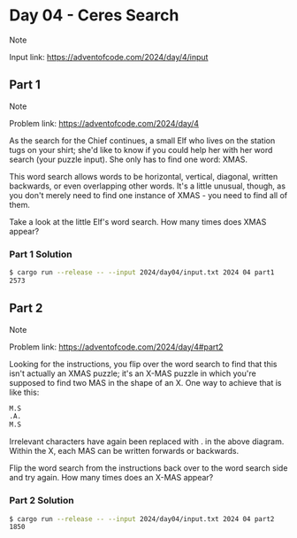 # Day 04 - Ceres Search

> [!NOTE]
> Input link: <https://adventofcode.com/2024/day/4/input>

## Part 1

> [!NOTE]
> Problem link: <https://adventofcode.com/2024/day/4>

As the search for the Chief continues, a small Elf who lives on the station tugs on your shirt;
she'd like to know if you could help her with her word search (your puzzle input). She only has to
find one word: XMAS.

This word search allows words to be horizontal, vertical, diagonal, written backwards, or even
overlapping other words. It's a little unusual, though, as you don't merely need to find one
instance of XMAS - you need to find all of them.

Take a look at the little Elf's word search. How many times does XMAS appear?

### Part 1 Solution

```bash
$ cargo run --release -- --input 2024/day04/input.txt 2024 04 part1
2573
```

## Part 2

> [!NOTE]
> Problem link: <https://adventofcode.com/2024/day/4#part2>

Looking for the instructions, you flip over the word search to find that this isn't actually an XMAS
puzzle; it's an X-MAS puzzle in which you're supposed to find two MAS in the shape of an X. One way
to achieve that is like this:

```txt
M.S
.A.
M.S
```

Irrelevant characters have again been replaced with . in the above diagram. Within the X, each MAS
can be written forwards or backwards.

Flip the word search from the instructions back over to the word search side and try again. How many
times does an X-MAS appear?

### Part 2 Solution

```bash
$ cargo run --release -- --input 2024/day04/input.txt 2024 04 part2
1850
```
